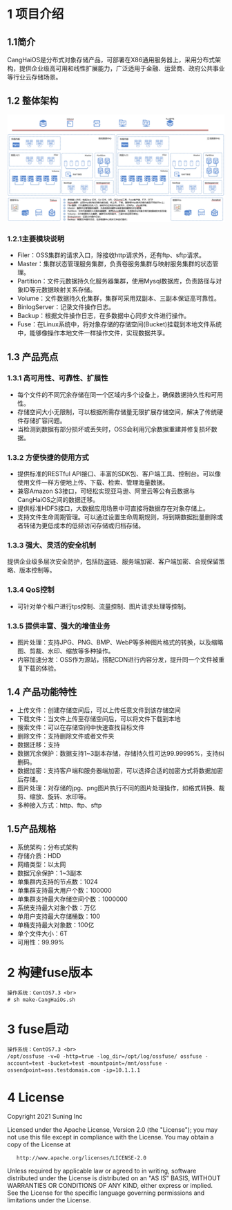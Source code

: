 # 1 项目介绍
## 1.1简介
CangHaiOS是分布式对象存储产品，可部署在X86通用服务器上，采用分布式架构，提供企业级高可用和线性扩展能力，广泛适用于金融、运营商、政府公共事业等行业云存储场景。

## 1.2 整体架构
![Image of Jiagou](docs/images/jiagoutu.png)
### 1.2.1主要模块说明
* Filer：OSS集群的请求入口，除接收http请求外，还有ftp、sftp请求。
* Master：集群状态管理服务集群，负责卷服务集群与映射服务集群的状态管理。
* Partition：文件元数据持久化服务器集群，使用Mysql数据库，负责路径与对象ID等元数据映射关系存储。
* Volume：文件数据持久化集群，集群可采用双副本、三副本保证高可靠性。
* BinlogServer：记录文件操作日志。
* Backup：根据文件操作日志，在多数据中心同步文件进行操作。
* Fuse：在Linux系统中，将对象存储的存储空间(Bucket)挂载到本地文件系统中，能够像操作本地文件一样操作文件，实现数据共享。

## 1.3 产品亮点
### 1.3.1 高可用性、可靠性、扩展性
* 每个文件的不同冗余存储在同一个区域内多个设备上，确保数据持久性和可用性。
* 存储空间大小无限制，可以根据所需存储量无限扩展存储空间，解决了传统硬件存储扩容问题。
* 当检测到数据有部分损坏或丢失时，OSS会利用冗余数据重建并修复损坏数据。

### 1.3.2 方便快捷的使用方式
* 提供标准的RESTful API接口、丰富的SDK包、客户端工具、控制台。可以像使用文件一样方便地上传、下载、检索、管理海量数据。
* 兼容Amazon S3接口，可轻松实现亚马逊、阿里云等公有云数据与CangHaiOS之间的数据迁移。
* 提供标准HDFS接口，大数据应用场景中可直接将数据存在对象存储上。
* 支持文件生命周期管理。可以通过设置生命周期规则，将到期数据批量删除或者转储为更低成本的低频访问存储或归档存储。

### 1.3.3 强大、灵活的安全机制
提供企业级多层次安全防护，包括防盗链、服务端加密、客户端加密、合规保留策略、版本控制等。

### 1.3.4 QoS控制
* 可针对单个租户进行tps控制、流量控制、图片请求处理等控制。

### 1.3.5 提供丰富、强大的增值业务
* 图片处理：支持JPG、PNG、BMP、WebP等多种图片格式的转换，以及缩略图、剪裁、水印、缩放等多种操作。
* 内容加速分发：OSS作为源站，搭配CDN进行内容分发，提升同一个文件被重复下载的体验。

## 1.4 产品功能特性
* 上传文件：创建存储空间后，可以上传任意文件到该存储空间
* 下载文件：当文件上传至存储空间后，可以将文件下载到本地
* 搜索文件：可以在存储空间中快速查找目标文件
* 删除文件：支持删除文件或者文件夹
* 数据迁移：支持
* 数据冗余保护：数据支持1~3副本存储，存储持久性可达99.99995%，支持纠删码。
* 数据加密：支持客户端和服务器端加密，可以选择合适的加密方式将数据加密后存储。
* 图片处理：对存储的jpg、png图片执行不同的图片处理操作，如格式转换、裁剪、缩放、旋转、水印等。
* 多种接入方式：http、ftp、sftp


## 1.5产品规格
* 系统架构：分布式架构
* 存储介质：HDD
* 网络类型：以太网
* 数据冗余保护：1~3副本
* 单集群内支持的节点数：1024
* 单集群支持最大用户个数：100000
* 单集群支持最大存储空间个数：1000000
* 系统支持最大对象个数：万亿
* 单用户支持最大存储桶数：100
* 单桶支持最大对象数：100亿
* 单个文件大小：6T
* 可用性：99.99%

# 2 构建fuse版本
	操作系统：CentOS7.3 <br>
	# sh make-CangHaiOs.sh

# 3 fuse启动
	操作系统：CentOS7.3 <br>
	/opt/ossfuse -v=0 -http=true -log_dir=/opt/log/ossfuse/ ossfuse -account=test -bucket=test -mountpoint=/mnt/ossfuse -ossendpoint=oss.testdomain.com -ip=10.1.1.1


# 4 License

Copyright 2021 Suning Inc

   Licensed under the Apache License, Version 2.0 (the "License");
   you may not use this file except in compliance with the License.
   You may obtain a copy of the License at

       http://www.apache.org/licenses/LICENSE-2.0

   Unless required by applicable law or agreed to in writing, software
   distributed under the License is distributed on an "AS IS" BASIS,
   WITHOUT WARRANTIES OR CONDITIONS OF ANY KIND, either express or implied.
   See the License for the specific language governing permissions and
   limitations under the License.
